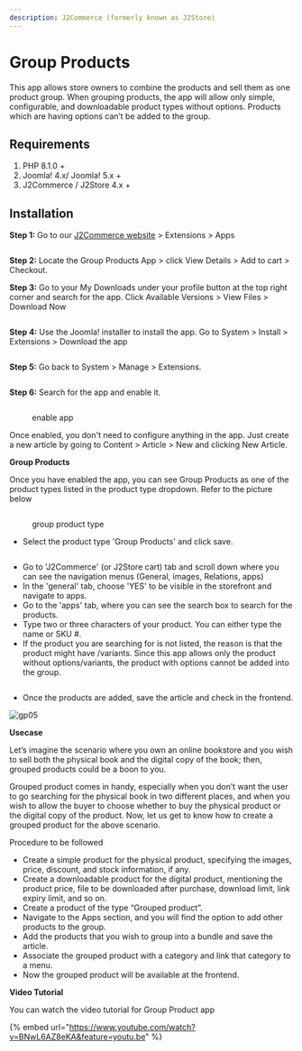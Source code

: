 ```yaml
---
description: J2Commerce (formerly known as J2Store)
---
```


# Group Products

This app allows store owners to combine the products and sell them as one product group. When grouping products, the app will allow only simple, configurable, and downloadable product types without options. Products which are having options can’t be added to the group.

## Requirements <a href="#requirements" id="requirements"></a>

1. PHP 8.1.0 +
2. Joomla! 4.x/ Joomla! 5.x +
3. J2Commerce / J2Store 4.x +

## Installation <a href="#installation" id="installation"></a>

**Step 1:** Go to our [J2Commerce website](https://www.j2commerce.com/) > Extensions > Apps

<figure><img src="../.gitbook/assets/grouped-product-1.webp" alt=""><figcaption></figcaption></figure>

**Step 2:** Locate the Group Products App > click View Details > Add to cart > Checkout.&#x20;

**Step 3:** Go to your My Downloads under your profile button at the top right corner and search for the app. Click Available Versions > View Files > Download Now

<figure><img src="../.gitbook/assets/grouped-product-2.webp" alt=""><figcaption></figcaption></figure>

**Step 4:** Use the Joomla! installer to install the app. Go to System > Install > Extensions > Download the app

<figure><img src="../.gitbook/assets/user-group-3 (3).webp" alt=""><figcaption></figcaption></figure>

**Step 5:** Go back to System > Manage > Extensions.

<figure><img src="../.gitbook/assets/user-group-5 (3).webp" alt=""><figcaption></figcaption></figure>

**Step 6:** Search for the app and enable it.

<figure><img src="../.gitbook/assets/grouped-product-3.webp" alt=""><figcaption><p>enable app</p></figcaption></figure>

Once enabled, you don't need to configure anything in the app. Just create a new article by going to Content > Article > New and clicking New Article.

**Group Products**

Once you have enabled the app, you can see Group Products as one of the product types listed in the product type dropdown. Refer to the picture below

<figure><img src="../.gitbook/assets/grouped-product-4.webp" alt=""><figcaption><p>group product type</p></figcaption></figure>

* Select the product type 'Group Products' and click save.

<figure><img src="../.gitbook/assets/grouped-product-4 (1).webp" alt=""><figcaption></figcaption></figure>

* Go to 'J2Commerce' (or J2Store cart) tab and scroll down where you can see the navigation menus (General, images, Relations, apps)
* In the 'general' tab, choose 'YES' to be visible in the storefront and navigate to apps.
* Go to the 'apps' tab, where you can see the search box to search for the products.
* Type two or three characters of your product. You can either type the name or SKU #.
* If the product you are searching for is not listed, the reason is that the product might have /variants. Since this app allows only the product without options/variants, the product with options cannot be added into the group.

<figure><img src="../.gitbook/assets/grouped-product-6.webp" alt=""><figcaption></figcaption></figure>

* Once the products are added, save the article and check in the frontend.

![gp05](https://raw.githubusercontent.com/j2store/doc-images/master/apps/groupproduct_05.png)

**Usecase**

Let’s imagine the scenario where you own an online bookstore and you wish to sell both the physical book and the digital copy of the book; then, grouped products could be a boon to you.

Grouped product comes in handy, especially when you don’t want the user to go searching for the physical book in two different places, and when you wish to allow the buyer to choose whether to buy the physical product or the digital copy of the product. Now, let us get to know how to create a grouped product for the above scenario.

Procedure to be followed

* Create a simple product for the physical product, specifying the images, price, discount, and stock information, if any.
* Create a downloadable product for the digital product, mentioning the product price, file to be downloaded after purchase, download limit, link expiry limit, and so on.
* Create a product of the type “Grouped product”.
* Navigate to the Apps section, and you will find the option to add other products to the group.
* Add the products that you wish to group into a bundle and save the article.
* Associate the grouped product with a category and link that category to a menu.
* Now the grouped product will be available at the frontend.

**Video Tutorial**

You can watch the video tutorial for Group Product app

{% embed url="https://www.youtube.com/watch?v=BNwL6AZ8eKA&feature=youtu.be" %}
